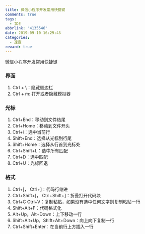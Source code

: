 ```yaml
---
title: 微信小程序开发常用快捷键
comments: true
tags:
  - IDE
abbrlink: "4135546"
date: 2019-09-10 16:29:43
categories:
  - 速查
reward: true
---
```


微信小程序开发常用快捷键

### 界面

1. Ctrl + \：隐藏侧边栏
2. Ctrl + m: 打开或者隐藏模拟器

<!--more-->

### 光标

1. Ctrl+End：移动到文件结尾
1. Ctrl+Home：移动到文件开头
1. Ctrl+i：选中当前行
1. Shift+End：选择从光标到行尾
1. Shift+Home：选择从行首到光标处
1. Ctrl+Shift+L：选中所有匹配
1. Ctrl+D：选中匹配
1. Ctrl+U：光标回退

### 格式

1. Ctrl+[， Ctrl+]：代码行缩进
1. Ctrl+Shift+[， Ctrl+Shift+]：折叠打开代码块
1. Ctrl+C Ctrl+V：复制粘贴，如果没有选中任何文字则复制粘贴一行
1. Shift+Alt+F：代码格式化
1. Alt+Up，Alt+Down：上下移动一行
1. Shift+Alt+Up，Shift+Alt+Down：向上向下复制一行
1. Ctrl+Shift+Enter：在当前行上方插入一行

